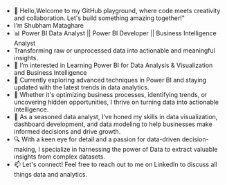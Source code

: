 - 👋 Hello,Welcome to my GitHub playground, where code meets creativity and collaboration. Let's build something amazing together!"
-  I’m Shubham Mataghare
- 📊 Power BI Data Analyst || Power BI Developer || Business Intelligence Analyst
- Transforming raw or unprocessed data into actionable and meaningful insights.
- 👀 I’m interested in Learning Power BI for Data Analysis & Visualization and Business Intelligence
- 🔭 Currently exploring advanced techniques in Power BI and staying updated with the latest trends in data analytics.
- 🚀 Whether it's optimizing business processes, identifying trends, or uncovering hidden opportunities, I thrive on turning data into actionable intelligence.
- 💼 As a seasoned data analyst, I've honed my skills in data visualization, dashboard development, and data modeling to help businesses make informed decisions and drive growth.
- 🔍 With a keen eye for detail and a passion for data-driven decision-making, I specialize in harnessing the power of Data to extract valuable insights from complex datasets.
- 📫 Let's connect! Feel free to reach out to me on LinkedIn to discuss all things data and analytics.

<!---
shubhamataghare/shubhamataghare is a ✨ special ✨ repository because its `README.md` (this file) appears on your GitHub profile.
You can click the Preview link to take a look at your changes.
--->
